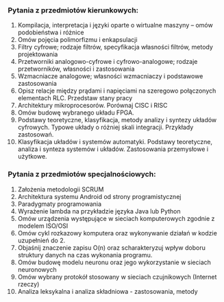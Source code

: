 ### Pytania z przedmiotów kierunkowych:
1. Kompilacja, interpretacja i języki oparte o wirtualne maszyny – omów podobieństwa i różnice
2. Omów pojęcia polimorfizmu i enkapsulacji
3. Filtry cyfrowe; rodzaje filtrów, specyfikacja własności filtrów, metody projektowania
4. Przetworniki analogowo-cyfrowe i cyfrowo-analogowe; rodzaje przetworników, własności i zastosowania
5. Wzmacniacze analogowe; własności wzmacniaczy i podstawowe zastosowania
6. Opisz relacje między prądami i napięciami na szeregowo połączonych elementach RLC. Przedstaw stany pracy
7. Architektury mikroprocesorów. Porównaj CISC i RISC
8. Omów budowę wybranego układu FPGA.
9. Podstawy teoretyczne, klasyfikacja, metody analizy i syntezy układów cyfrowych. Typowe układy o różniej skali integracji. Przykłady zastosowań.
10. Klasyfikacja układów i systemów automatyki. Podstawy teoretyczne, analiza i synteza systemów i układów. Zastosowania przemysłowe i użytkowe.
 
### Pytania z przedmiotów specjalnościowych:
1. Założenia metodologii SCRUM
2. Architektura systemu Android od strony programistycznej
3. Paradygmaty programowania
4. Wyrażenie lambda na przykładzie języka Java lub Python
5. Omów urządzenia występujące w sieciach komputerowych zgodnie z modelem ISO/OSI
6. Omów cykl rozkazowy komputera oraz wykonywanie działań w kodzie uzupełnień do 2.
7. Objaśnij znaczenie zapisu O(n) oraz scharakteryzuj wpływ doboru struktury danych na czas wykonania programu.
8. Omów budowę modelu neuronu oraz jego wykorzystanie w sieciach neuronowych 
9. Omów wybrany protokół stosowany w sieciach czujnikowych (Internet rzeczy) 
10. Analiza leksykalna i analiza składniowa - zastosowania, metody
